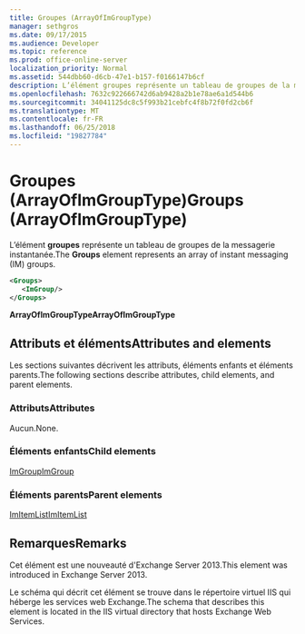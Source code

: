 ```yaml
---
title: Groupes (ArrayOfImGroupType)
manager: sethgros
ms.date: 09/17/2015
ms.audience: Developer
ms.topic: reference
ms.prod: office-online-server
localization_priority: Normal
ms.assetid: 544dbb60-d6cb-47e1-b157-f0166147b6cf
description: L’élément groupes représente un tableau de groupes de la messagerie instantanée.
ms.openlocfilehash: 7632c922666742d6ab9428a2b1e78ae6a1d544b6
ms.sourcegitcommit: 34041125dc8c5f993b21cebfc4f8b72f0fd2cb6f
ms.translationtype: MT
ms.contentlocale: fr-FR
ms.lasthandoff: 06/25/2018
ms.locfileid: "19827784"
---
```

# <a name="groups-arrayofimgrouptype"></a><span data-ttu-id="887a3-103">Groupes (ArrayOfImGroupType)</span><span class="sxs-lookup"><span data-stu-id="887a3-103">Groups (ArrayOfImGroupType)</span></span>

<span data-ttu-id="887a3-104">L’élément **groupes** représente un tableau de groupes de la messagerie instantanée.</span><span class="sxs-lookup"><span data-stu-id="887a3-104">The **Groups** element represents an array of instant messaging (IM) groups.</span></span> 
  
```XML
<Groups>
   <ImGroup/>
</Groups>
```

<span data-ttu-id="887a3-105">**ArrayOfImGroupType**</span><span class="sxs-lookup"><span data-stu-id="887a3-105">**ArrayOfImGroupType**</span></span>

## <a name="attributes-and-elements"></a><span data-ttu-id="887a3-106">Attributs et éléments</span><span class="sxs-lookup"><span data-stu-id="887a3-106">Attributes and elements</span></span>

<span data-ttu-id="887a3-107">Les sections suivantes décrivent les attributs, éléments enfants et éléments parents.</span><span class="sxs-lookup"><span data-stu-id="887a3-107">The following sections describe attributes, child elements, and parent elements.</span></span>
  
### <a name="attributes"></a><span data-ttu-id="887a3-108">Attributs</span><span class="sxs-lookup"><span data-stu-id="887a3-108">Attributes</span></span>

<span data-ttu-id="887a3-109">Aucun.</span><span class="sxs-lookup"><span data-stu-id="887a3-109">None.</span></span>
  
### <a name="child-elements"></a><span data-ttu-id="887a3-110">Éléments enfants</span><span class="sxs-lookup"><span data-stu-id="887a3-110">Child elements</span></span>

[<span data-ttu-id="887a3-111">ImGroup</span><span class="sxs-lookup"><span data-stu-id="887a3-111">ImGroup</span></span>](imgroup.md)
  
### <a name="parent-elements"></a><span data-ttu-id="887a3-112">Éléments parents</span><span class="sxs-lookup"><span data-stu-id="887a3-112">Parent elements</span></span>

[<span data-ttu-id="887a3-113">ImItemList</span><span class="sxs-lookup"><span data-stu-id="887a3-113">ImItemList</span></span>](imitemlist.md)
  
## <a name="remarks"></a><span data-ttu-id="887a3-114">Remarques</span><span class="sxs-lookup"><span data-stu-id="887a3-114">Remarks</span></span>

<span data-ttu-id="887a3-115">Cet élément est une nouveauté d'Exchange Server 2013.</span><span class="sxs-lookup"><span data-stu-id="887a3-115">This element was introduced in Exchange Server 2013.</span></span>
  
<span data-ttu-id="887a3-116">Le schéma qui décrit cet élément se trouve dans le répertoire virtuel IIS qui héberge les services web Exchange.</span><span class="sxs-lookup"><span data-stu-id="887a3-116">The schema that describes this element is located in the IIS virtual directory that hosts Exchange Web Services.</span></span>
  

